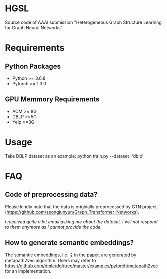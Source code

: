 # HGSL
Source code of AAAI submission "Heterogeneous Graph Structure Learning for Graph Neural Networks"
# Requirements
## Python Packages
- Python >= 3.6.8
- Pytorch >= 1.3.0
## GPU Memmory Requirements
- ACM >= 8G
- DBLP >=5G
- Yelp >=3G 
# Usage
Take DBLP dataset as an example:
python train.py --dataset='dblp' 

# FAQ
## Code of preprocessing data?
Please kindly note that the data is originally preprocessed by GTN project (https://github.com/seongjunyun/Graph_Transformer_Networks). 

_I received quite a lot email asking me about the dataset. I will not respond to them anymore as I cannot provide the code._

## How to generate semantic embeddings?
The semantic embeddings, i.e. $\mathcal{Z}$ in the paper, are generated by metapath2vec algorithm. Users may refer to https://github.com/dmlc/dgl/tree/master/examples/pytorch/metapath2vec for an implementation.
